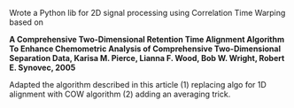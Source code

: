Wrote a Python lib for 2D signal processing using Correlation Time Warping based on 

**A Comprehensive Two-Dimensional Retention Time Alignment Algorithm To Enhance Chemometric Analysis of Comprehensive Two-Dimensional Separation Data, Karisa M. Pierce, Lianna F. Wood, Bob W. Wright, Robert E. Synovec, 2005**

Adapted the algorithm described in this article (1) replacing algo for 1D alignment with COW algorithm (2) adding an averaging trick.
